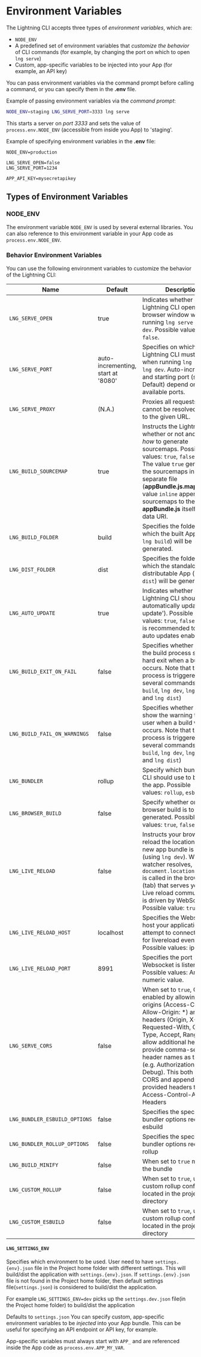 # Environment Variables

The Lightning CLI accepts three types of *environment variables*, which are:

* `NODE_ENV`
* A predefined set of environment variables that *customize the behavior* of CLI commands (for example, by changing the port on which to open `lng serve`)
* Custom, app-specific variables to be injected into your App (for example, an API key)

You can pass environment variables via the command prompt before calling a command, or you can specify them in the **.env** file.

Example of passing environment variables via the *command prompt*:

```bash
NODE_ENV=staging LNG_SERVE_PORT=3333 lng serve
```

This starts a server on *port 3333* and sets the value of `process.env.NODE_ENV` (accessible from inside you App) to 'staging'.

Example of specifying environment variables in the **.env** file:

```
NODE_ENV=production

LNG_SERVE_OPEN=false
LNG_SERVE_PORT=1234

APP_API_KEY=mysecretapikey
```

## Types of Environment Variables

### NODE_ENV

The environment variable `NODE_ENV` is used by several external libraries. You can also reference to this environment variable in your App code as `process.env.NODE_ENV`.

### Behavior Environment Variables

You can use the following environment variables to customize the behavior of the Lightning CLI:

| Name | Default | Description |
|---|---|---|
| `LNG_SERVE_OPEN` | true | Indicates whether or not the Lightning CLI opens a browser window when running `lng serve` or `lng dev`. Possible values: `true`, `false`. |
| `LNG_SERVE_PORT` | auto-incrementing, start at '8080' | Specifies on which port the Lightning CLI must serve when running `lng serve` or `lng dev`. Auto-incrementing and starting port (see Default) depend on available ports. |
| `LNG_SERVE_PROXY` | (N.A.) | Proxies all requests that cannot be resolved locally to the given URL. |
| `LNG_BUILD_SOURCEMAP` | true | Instructs the Lightning CLI whether or not and if so, *how* to generate sourcemaps. Possible values: `true`, `false`, `inline`. The value `true` generates the sourcemaps in a separate file (**appBundle.js.map**). The value `inline` appends the sourcemaps to the **appBundle.js** itself as a data URI. |
| `LNG_BUILD_FOLDER` | build | Specifies the folder in which the built App (using `lng build`) will be generated. |
| `LNG_DIST_FOLDER` | dist | Specifies the folder in which the standalone, distributable App (using `lng dist`) will be generated. |
| `LNG_AUTO_UPDATE` | true | Indicates whether or not the Lightning CLI should automatically update ('auto update'). Possible values: `true`, `false`. **Note**: It is recommended to keep auto updates enabled. |
| `LNG_BUILD_EXIT_ON_FAIL` | false | Specifies whether or not the build process should hard exit when a build error occurs. Note that the build process is triggered in several commands (`lng build`, `lng dev`, `lng watch` and `lng dist`) |
| `LNG_BUILD_FAIL_ON_WARNINGS` | false | Specifies whether or not to show the warning to the user when a build warning occurs. Note that the build process is triggered in several commands (`lng build`, `lng dev`, `lng watch` and `lng dist`) |
| `LNG_BUNDLER` | rollup | Specify which bundler the CLI should use to bundle the app.  Possible values: `rollup`, `esbuild`. |
| `LNG_BROWSER_BUILD` | false | Specify whether or not  browser build is to be generated.  Possible values: `true`, `false`. |
| `LNG_LIVE_RELOAD` | false | Instructs your browser to reload the location when a new app bundle is created (using `lng dev`). When the watcher resolves, `document.location.reload()` is called in the browser (tab) that serves your app. Live reload communication is driven by WebSockets. Possible value:  `true`, `false`. |
| `LNG_LIVE_RELOAD_HOST` | localhost | Specifies the Websocket host your application will attempt to connect to listen for livereload events. Possible values: ip or host. |
| `LNG_LIVE_RELOAD_PORT` | 8991 | Specifies the port Websocket is listening on. Possible values: Any numeric value. |
| `LNG_SERVE_CORS` | false | When set to `true`, CORS is enabled by allowing all origins (Access-Control-Allow-Origin: *) and default headers (Origin, X-Requested-With, Content-Type, Accept, Range). To allow additional headers, provide comma-separated header names as the value (e.g. Authorization, X-Debug). This both enables CORS and appends the provided headers to Access-Control-Allow-Headers
| `LNG_BUNDLER_ESBUILD_OPTIONS` | false | Specifies the specific bundler options required for esbuild
| `LNG_BUNDLER_ROLLUP_OPTIONS` | false | Specifies the specific bundler options required for rollup
| `LNG_BUILD_MINIFY` | false | When set to `true` minifies the bundle
| `LNG_CUSTOM_ROLLUP` | false | When set to `true`, uses the custom rollup config file located in the project home directory
| `LNG_CUSTOM_ESBUILD` | false | When set to `true`, uses the custom rollup config file located in the project home directory

#### `LNG_SETTINGS_ENV`
Specifies which environment to be used. User need to have `settings.{env}.json` file in the Project home folder with different settings. This will build/dist the application with `settings.{env}.json`.
If `settings.{env}.json` file is not found in the Project home folder, then default settings file(`settings.json`) is considered to build/dist the application.

For example `LNG_SETTINGS_ENV=dev` picks up the `settings.dev.json` file(in the Project home folder) to build/dist the application

Defaults to `settings.json`
You can specify custom, app-specific environment variables to be  *injected* into your App bundle. This can be useful for specifying an API endpoint or API key, for example.

App-specific variables must always start with `APP_` and are referenced inside the App code as `process.env.APP_MY_VAR`.
